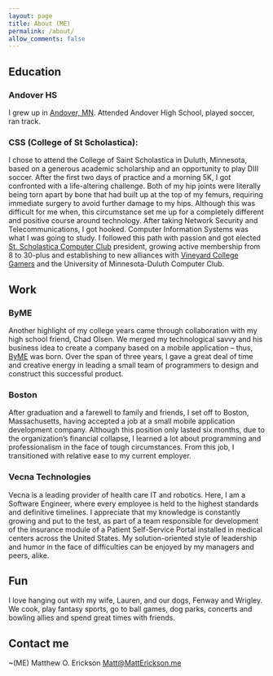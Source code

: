 ```yaml
---
layout: page
title: About (ME)
permalink: /about/
allow_comments: false
---
```


## Education
### Andover HS
  I grew up in <a href="http://en.wikipedia.org/wiki/Andover,_Minnesota" rel="external">Andover, MN</a>. Attended Andover High School, played soccer, ran track.
### CSS (College of St Scholastica):
  I chose to attend the College of Saint Scholastica in Duluth, Minnesota, based on a generous academic scholarship and an opportunity to play DIII soccer. After the first two days of practice and a morning 5K, I got confronted with a life-altering challenge. Both of my hip joints were literally being torn apart by bone that had built up at the top of my femurs, requiring immediate surgery to avoid further damage to my hips. Although this was difficult for me when, this circumstance set me up for a completely different and positive course around technology. After taking Network Security and Telecommunications, I got hooked. Computer Information Systems was what I was going to study. I followed this path with passion and got elected <a href="http://student.css.edu/cis/" rel="external">St. Scholastica Computer Club</a> president, growing active membership from 8 to 30-plus and establishing to new alliances with <a href="https://www.facebook.com/groups/175670680210/" rel="external">Vineyard College Gamers</a> and the University of Minnesota-Duluth Computer Club.

## Work
### ByME
  Another highlight of my college years came through collaboration with my high school friend, Chad Olsen. We merged my technological savvy and his business idea to create a company based on a mobile application – thus, <a href="http://www.collegeby.me/" rel="external">ByME</a> was born. Over the span of three years, I gave a great deal of time and creative energy in leading a small team of programmers to design and construct this successful product.
### Boston
  After graduation and a farewell to family and friends, I set off to Boston, Massachusetts, having accepted a job at a small mobile application development company. Although this position only lasted six months, due to the organization’s financial collapse, I learned a lot about programming and professionalism in the face of tough circumstances. From this job, I transitioned with relative ease to my current employer.
### Vecna Technologies
  Vecna is a leading provider of health care IT and robotics. Here, I am a Software Engineer, where every employee is held to the highest standards and definitive timelines. I appreciate that my knowledge is constantly growing and put to the test, as part of a team responsible for development of the insurance module of a Patient Self-Service Portal installed in medical centers across the United States. My solution-oriented style of leadership and humor in the face of difficulties can be enjoyed by my managers and peers, alike.

## Fun
  I love hanging out with my wife, Lauren, and our dogs, Fenway and Wrigley. We cook, play fantasy sports, go to ball games, dog parks, concerts and bowling allies and spend great times with friends.

## Contact me
  ~(ME)
  Matthew O. Erickson
  [Matt@MattErickson.me](mailto:Matt@MattErickson.me)